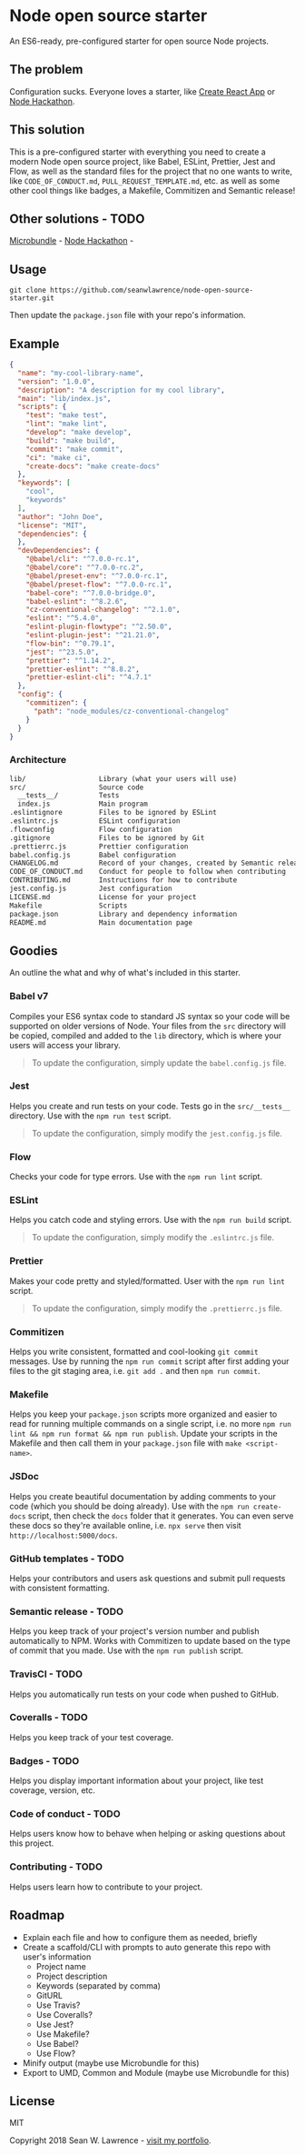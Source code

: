 # Node open source starter

An ES6-ready, pre-configured starter for open source Node projects.

## The problem

Configuration sucks. Everyone loves a starter, like [Create React App]() or [Node Hackathon]().

## This solution

This is a pre-configured starter with everything you need to create a modern Node open source project, like Babel, ESLint, Prettier, Jest and Flow, as well as the standard files for the project that no one wants to write, like `CODE_OF_CONDUCT.md`, `PULL_REQUEST_TEMPLATE.md`, etc. as well as some other cool things like badges, a Makefile, Commitizen and Semantic release!

## Other solutions - TODO

[Microbundle]() - 
[Node Hackathon]() - 

## Usage

`git clone https://github.com/seanwlawrence/node-open-source-starter.git`

Then update the `package.json` file with your repo's information.

## Example

```json
{
  "name": "my-cool-library-name",
  "version": "1.0.0",
  "description": "A description for my cool library",
  "main": "lib/index.js",
  "scripts": {
    "test": "make test",
    "lint": "make lint",
    "develop": "make develop",
    "build": "make build",
    "commit": "make commit",
    "ci": "make ci",
    "create-docs": "make create-docs"
  },
  "keywords": [
    "cool",
    "keywords"
  ],
  "author": "John Doe",
  "license": "MIT",
  "dependencies": {
  },
  "devDependencies": {
    "@babel/cli": "^7.0.0-rc.1",
    "@babel/core": "^7.0.0-rc.2",
    "@babel/preset-env": "^7.0.0-rc.1",
    "@babel/preset-flow": "^7.0.0-rc.1",
    "babel-core": "^7.0.0-bridge.0",
    "babel-eslint": "^8.2.6",
    "cz-conventional-changelog": "^2.1.0",
    "eslint": "^5.4.0",
    "eslint-plugin-flowtype": "^2.50.0",
    "eslint-plugin-jest": "^21.21.0",
    "flow-bin": "^0.79.1",
    "jest": "^23.5.0",
    "prettier": "^1.14.2",
    "prettier-eslint": "^8.8.2",
    "prettier-eslint-cli": "^4.7.1"
  },
  "config": {
    "commitizen": {
      "path": "node_modules/cz-conventional-changelog"
    }
  }
}
```

### Architecture

```txt
lib/                  Library (what your users will use)
src/                  Source code
  __tests__/          Tests
  index.js            Main program
.eslintignore         Files to be ignored by ESLint
.eslintrc.js          ESLint configuration
.flowconfig           Flow configuration
.gitignore            Files to be ignored by Git
.prettierrc.js        Prettier configuration
babel.config.js       Babel configuration
CHANGELOG.md          Record of your changes, created by Semantic release
CODE_OF_CONDUCT.md    Conduct for people to follow when contributing
CONTRIBUTING.md       Instructions for how to contribute
jest.config.js        Jest configuration
LICENSE.md            License for your project
Makefile              Scripts
package.json          Library and dependency information
README.md             Main documentation page 
```

## Goodies

An outline the what and why of what's included in this starter.

### Babel v7

Compiles your ES6 syntax code to standard JS syntax so your code will be supported on older versions of Node. Your files from the `src` directory will be copied, compiled and added to the `lib` directory, which is where your users will access your library.

> To update the configuration, simply update the `babel.config.js` file.

### Jest

Helps you create and run tests on your code. Tests go in the `src/__tests__` directory. Use with the `npm run test` script.

> To update the configuration, simply modify the `jest.config.js` file.

### Flow

Checks your code for type errors. Use with the `npm run lint` script.

### ESLint

Helps you catch code and styling errors. Use with the `npm run build` script. 

> To update the configuration, simply modify the `.eslintrc.js` file.

### Prettier

Makes your code pretty and styled/formatted. User with the `npm run lint` script. 

> To update the configuration, simply modify the `.prettierrc.js` file.

### Commitizen

Helps you write consistent, formatted and cool-looking `git commit` messages. Use by running the `npm run commit` script after first adding your files to the git staging area, i.e. `git add .` and then `npm run commit`.

### Makefile

Helps you keep your `package.json` scripts more organized and easier to read for running multiple commands on a single script, i.e. no more `npm run lint && npm run format && npm run publish`. Update your scripts in the Makefile and then call them in your `package.json` file with `make <script-name>`.

### JSDoc

Helps you create beautiful documentation by adding comments to your code (which you should be doing already). Use with the `npm run create-docs` script, then check the `docs` folder that it generates. You can even serve these docs so they're available online, i.e. `npx serve` then visit `http://localhost:5000/docs`.

### GitHub templates - TODO

Helps your contributors and users ask questions and submit pull requests with consistent formatting.

### Semantic release - TODO

Helps you keep track of your project's version number and publish automatically to NPM. Works with Commitizen to update based on the type of commit that you made. Use with the `npm run publish` script.

### TravisCI - TODO

Helps you automatically run tests on your code when pushed to GitHub.

### Coveralls - TODO

Helps you keep track of your test coverage.

### Badges - TODO

Helps you display important information about your project, like test coverage, version, etc.

### Code of conduct - TODO

Helps users know how to behave when helping or asking questions about this project.

### Contributing - TODO

Helps users learn how to contribute to your project.

## Roadmap

- Explain each file and how to configure them as needed, briefly
- Create a scaffold/CLI with prompts to auto generate this repo with user's information
  - Project name
  - Project description
  - Keywords (separated by comma)
  - GitURL
  - Use Travis?
  - Use Coveralls?
  - Use Jest?
  - Use Makefile?
  - Use Babel?
  - Use Flow?
- Minify output (maybe use Microbundle for this)
- Export to UMD, Common and Module (maybe use Microbundle for this)

## License

MIT

Copyright 2018 Sean W. Lawrence - [visit my portfolio](https://swl.netlify.com).
